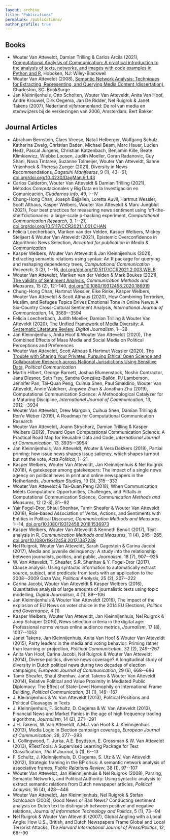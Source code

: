 ```yaml
---
layout: archive
title: "Publications"
permalink: /publications/
author_profile: true
---
```




## Books

- Wouter Van Atteveldt, Damian Trilling & Carlos Arcila (2021), [Computational Analysis of Communication: A practical introduction to the analysis of texts, networks, and images with code examples in Python and R](http://cssbook.net), Hoboken, NJ: Wiley-Blackwell
- Wouter Van Atteveldt (2008), [Semantic Network Analysis: Techniques for Extracting, Representing, and Querying Media Content (dissertation)](https://vanatteveldt.com/files/vanatteveldt_semanticnetworkanalysis.pdf), Charleston, SC: BookSurge
- Jan Kleinnijenhuis, Otto Scholten, Wouter Van Atteveldt, Anita Van Hoof, Andre Krouwel, Dirk Oegema, Jan De Ridder, Nel Ruigrok & Janet Takens (2007), Nederland vijfstromenland: De rol van media en stemwijzers bij de verkiezingen van 2006, Amsterdam: Bert Bakker


## Journal Articles

- Abraham Bernstein, Claes Vreese, Natali Helberger, Wolfgang Schulz, Katharina Zweig, Christian Baden, Michael Beam, Marc Hauer, Lucien Heitz, Pascal Jürgens, Christian Katzenbach, Benjamin Kille, Beate Klimkiewicz, Wiebke Loosen, Judith Moeller, Goran Radanovic, Guy Shani, Nava Tintarev, Suzanne Tolmeijer, Wouter Van Atteveldt, Sanne Vrijenhoek & Theresa Zueger (2021), Diversity in News Recommendations, *Dagstuhl Manifestos*, 9 (1), 43--61, [doi.org/doi.org/10.4230/DagMan.9.1.43](https://doi.org/doi.org/10.4230/DagMan.9.1.43)
- Carlos Calderón, Wouter Van Atteveldt & Damian Trilling (2021), Métodos Computacionales y Big Data en la Investigación en Comunicación, *Cuadernos.info*, 49, I--IV
- Chung-Hong Chan, Joseph Bajjalieh, Loretta Auvil, Hartmut Wessler, Scott Althaus, Kasper Welbers, Wouter Van Atteveldt & Marc Jungblut (2021), Four best practices for measuring news sentiment using ‘off-the-shelf’dictionaries: a large-scale p-hacking experiment, *Computational Communication Research*, 3, 1--27, [doi.org/doi.org/10.5117/CCR2021.1.001.CHAN](https://doi.org/doi.org/10.5117/CCR2021.1.001.CHAN)
- Felicia Loecherbach, Mariken van der Velden, Kasper Welbers, Mickey Steijaert & Wouter Van Atteveldt (2021), Epistemic Overconfidence in Algorithmic News Selection, *Accepted for publication in Media \& Communication*
- Kasper Welbers, Wouter Van Atteveldt & Jan Kleinnijenhuis (2021), Extracting semantic relations using syntax: An R package for querying and reshaping dependency trees, *Computational Communication Research*, 3 (2), 1--16, [doi.org/doi.org/10.5117/CCR2021.2.003.WELB](https://doi.org/doi.org/10.5117/CCR2021.2.003.WELB)
- Wouter Van Atteveldt, Mariken van der Velden & Mark Boukes (2021), [The validity of Sentiment Analysis](https://www.tandfonline.com/doi/full/10.1080/19312458.2020.1869198), *Communication Methods and Measures*, 15 (2), 121-140, [doi.org/10.1080/19312458.2020.186919](https://doi.org/10.1080/19312458.2020.186919)
- Chung-Hong Chan, Hartmut Wessler, Eike Rinke, Kasper Welbers, Wouter Van Atteveldt & Scott Althaus (2020), How Combining Terrorism, Muslim, and Refugee Topics Drives Emotional Tone in Online News: A Six-Country Cross-Cultural Sentiment Analysis, *International Journal of Communication*, 14, 3569--3594
- Felicia Loecherbach, Judith Moeller, Damian Trilling & Wouter Van Atteveldt (2020), [The Unified Framework of Media Diversity: A Systematic Literature Review](https://doi.org/10.1080/21670811.2020.1764374), *Digital Journalism*, 1--38
- Jan Kleinnijenhuis, Anita Hoof & Wouter Van Atteveldt (2020), The Combined Effects of Mass Media and Social Media on Political Perceptions and Preferences
- Wouter Van Atteveldt, Scott Althaus & Hartmut Wessler (2020), [The Trouble with Sharing Your Privates: Pursuing Ethical Open Science and Collaborative Research across National Jurisdictions Using Sensitive Data](https://doi.org/10.1080/10584609.2020.1744780), *Political Communication*
- Martin Hilbert, George Barnett, Joshua Blumenstock, Noshir Contractor, Jana Diesner, Seth Frey, Sandra González-Bailón, PJ Lamberson, Jennifer Pan, Tai-Quan Peng, Cuihua Shen, Paul Smaldino, Wouter Van Atteveldt, Annie Waldherr, Jingwen Zhan & Jonathan Zhu (2019), Computational Communication Science: A Methodological Catalyzer for a Maturing Discipline, *International Journal of Communication*, 13, 3912-–3934
- Wouter Van Atteveldt, Drew Margolin, Cuihua Shen, Damian Trilling & Ren\'e Weber (2019), A Roadmap for Computational Communication Research
- Wouter Van Atteveldt, Joann Strycharz, Damian Trilling & Kasper Welbers (2019), Toward Open Computational Communication Science: A Practical Road Map for Reusable Data and Code, *International Journal of Communication*, 13, 3935-–3954
- Jan Kleinnijenhuis,  Van Atteveldt, Wouter & Vera Dekkers (2018), Partial priming: how issue news shapes issue saliency, which shapes turnout but not the vote, *Acta Politica*, 1--21
- Kasper Welbers, Wouter Van Atteveldt, Jan Kleinnijenhuis & Nel Ruigrok (2018), A gatekeeper among gatekeepers: The impact of a single news agency on political news in print and online newspapers in the Netherlands, *Journalism Studies*, 19 (3), 315--333
- Wouter Van Atteveldt & Tai-Quan Peng (2018), When Communication Meets Computation: Opportunities, Challenges, and Pitfalls in Computational Communication Science, *Communication Methods and Measures*, 12 (2-3), 81--92
- Yair Fogel-Dror, Shaul Shenhav, Tamir Sheafer & Wouter Van Atteveldt (2018), Role-based Association of Verbs, Actions, and Sentiments with Entities in Political Discourse, *Communication Methods and Measures*, 1--14, [doi.org/10.1080/19312458.2018.1536973](https://doi.org/10.1080/19312458.2018.1536973)
- Kasper Welbers, Wouter Van Atteveldt & Kenneth Benoit (2017), Text analysis in R, *Communication Methods and Measures*, 11 (4), 245--265, [doi.org/10.1080/19312458.2017.1387238](https://doi.org/10.1080/19312458.2017.1387238)
- Nel Ruigrok, Wouter Van Atteveldt, Sarah Gagestein & Carina Jacobi (2017), Media and juvenile delinquency: A study into the relationship between journalists, politics, and public, *Journalism*, 18 (7), 907--925
- W. Van Atteveldt, T. Sheafer, S.R. Shenhav & Y. Fogel-Dror (2017), Clause analysis: Using syntactic information to automatically extract source, subject, and predicate from texts with an application to the 2008--2009 Gaza War, *Political Analysis*, 25 (2), 207--222
- Carina Jacobi, Wouter Van Atteveldt & Kasper Welbers (2016), Quantitative analysis of large amounts of journalistic texts using topic modelling, *Digital Journalism*, 4 (1), 89--106
- Jan Kleinnijenhuis & Wouter Van Atteveldt (2016), The impact of the explosion of EU News on voter choice in the 2014 EU Elections, *Politics and Governance*, 4 (1)
- Kasper Welbers, Wouter Van Atteveldt, Jan Kleinnijenhuis, Nel Ruigrok & Joep Schaper (2016), News selection criteria in the digital age: Professional norms versus online audience metrics, *Journalism*, 17 (8), 1037--1053
- Janet Takens, Jan Kleinnijenhuis, Anita Van Hoof & Wouter Van Atteveldt (2015), Party leaders in the media and voting behavior: Priming rather than learning or projection, *Political Communication*, 32 (2), 249--267
- Anita Van Hoof, Carina Jacobi, Nel Ruigrok & Wouter Van Atteveldt (2014), Diverse politics, diverse news coverage? A longitudinal study of diversity in Dutch political news during two decades of election campaigns, *European Journal of Communication*, 29 (6), 668--686
- Tamir Sheafer, Shaul Shenhav, Janet Takens & Wouter Van Atteveldt (2014), Relative Political and Value Proximity in Mediated Public Diplomacy: The Effect of State-Level Homophily on International Frame Building, *Political Communication*, 31 (1), 149--167
- J. Kleinnijenhuis & W. Van Atteveldt (2013), Political Positions and Political Cleavages in Texts
- J. Kleinnijenhuis, F. Schultz, D. Oegema & W. Van Atteveldt (2013), Financial News and Market Panics in the age of high frequency trading algorithms, *Journalism*, 14 (2), 271--291
- J.H. Takens, W. Van Atteveldt, A.M.J. van Hoof & J. Kleinnijenhuis (2013), Media Logic in Election campaign coverage, *European Journal of Communication*, 28, 277--293
- L. Collingwood, T. Jurka, A.E. Boydstun, E. Grossman & W. Van Atteveldt (2013), RTextTools: A Supervised Learning Package for Text Classification, *The R Journal*, 5 (1), 6--13
- F. Schultz, J. Kleinnijenhuis, D. Oegema, S. Utz & W. Van Atteveldt (2012), Strategic framing in the BP crisis: A semantic network analysis of associative frames, *Public Relations Review*, 38 (1), 97--107
- Wouter Van Atteveldt, Jan Kleinnijenhuis & Nel Ruigrok (2008), Parsing, Semantic Networks, and Political Authority: Using syntactic analysis to extract semantic relations from Dutch newspaper articles, *Political Analysis*, 16 (4), 428--446
- Wouter Van Atteveldt, Jan Kleinnijenhuis, Nel Ruigrok & Stefan Schlobach (2008), Good News or Bad News? Conducting sentiment analysis on Dutch text to distinguish between positive and negative relations, *Journal of Information Technology and Politics*, 5 (1), 73--94
- Nel Ruigrok & Wouter Van Atteveldt (2007), Global Angling with a Local Angle: How U.S., British, and Dutch Newspapers Frame Global and Local Terrorist Attacks, *The Harvard International Journal of Press/Politics*, 12, 68--90
